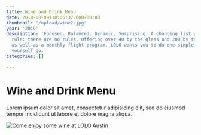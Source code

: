 ```yaml
---
title: Wine and Drink Menu
date: 2018-08-09T18:05:37.000+00:00
thumbnail: "/upload/wine2.jpg"
year: '2019'
description: 'Focused. Balanced. Dynamic. Surprising. A changing list with one simple
  rule: there are no rules. Offering over 40 by the glass and 200 by the bottle options
  as well as a monthly flight program, LOLO wants you to do one simple thing; let
  yourself go.'
categories: []

---
```

# Wine and Drink Menu

Lorem ipsum dolor sit amet, consectetur adipisicing elit, sed do eiusmod tempor incididunt ut labore et dolore magna aliqua.

![Come enjoy some wine at LOLO Austin](/upload/wine2.jpg "LOLO Wine")